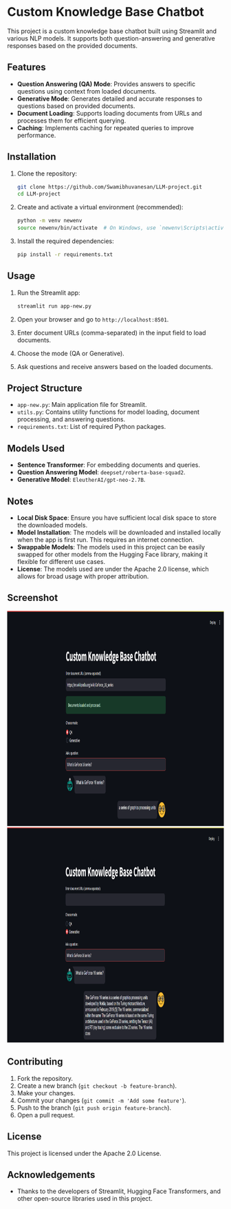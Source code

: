 # Custom Knowledge Base Chatbot

This project is a custom knowledge base chatbot built using Streamlit and various NLP models. It supports both question-answering and generative responses based on the provided documents.

## Features

- **Question Answering (QA) Mode**: Provides answers to specific questions using context from loaded documents.
- **Generative Mode**: Generates detailed and accurate responses to questions based on provided documents.
- **Document Loading**: Supports loading documents from URLs and processes them for efficient querying.
- **Caching**: Implements caching for repeated queries to improve performance.

## Installation

1. Clone the repository:

    ```bash
    git clone https://github.com/Swamibhuvanesan/LLM-project.git
    cd LLM-project
    ```

2. Create and activate a virtual environment (recommended):

    ```bash
    python -m venv newenv
    source newenv/bin/activate  # On Windows, use `newenv\Scripts\activate`
    ```

3. Install the required dependencies:

    ```bash
    pip install -r requirements.txt
    ```

## Usage

1. Run the Streamlit app:

    ```bash
    streamlit run app-new.py
    ```

2. Open your browser and go to `http://localhost:8501`.

3. Enter document URLs (comma-separated) in the input field to load documents.

4. Choose the mode (QA or Generative).

5. Ask questions and receive answers based on the loaded documents.

## Project Structure

- `app-new.py`: Main application file for Streamlit.
- `utils.py`: Contains utility functions for model loading, document processing, and answering questions.
- `requirements.txt`: List of required Python packages.

## Models Used

- **Sentence Transformer**: For embedding documents and queries.
- **Question Answering Model**: `deepset/roberta-base-squad2`.
- **Generative Model**: `EleutherAI/gpt-neo-2.7B`.

## Notes

- **Local Disk Space**: Ensure you have sufficient local disk space to store the downloaded models.
- **Model Installation**: The models will be downloaded and installed locally when the app is first run. This requires an internet connection.
- **Swappable Models**: The models used in this project can be easily swapped for other models from the Hugging Face library, making it flexible for different use cases.
- **License**: The models used are under the Apache 2.0 license, which allows for broad usage with proper attribution.

## Screenshot

<div align="center">
  <img src="resource/QA.png" width="1500" height="500" alt="png">
</div>

<div align="center">
  <img src="https://github.com/Swamibhuvanesan/Other-works/blob/main/resource/Generative.png" width="1500" height="500" alt="png">
</div>

## Contributing

1. Fork the repository.
2. Create a new branch (`git checkout -b feature-branch`).
3. Make your changes.
4. Commit your changes (`git commit -m 'Add some feature'`).
5. Push to the branch (`git push origin feature-branch`).
6. Open a pull request.

## License

This project is licensed under the Apache 2.0 License.

## Acknowledgements

- Thanks to the developers of Streamlit, Hugging Face Transformers, and other open-source libraries used in this project.
